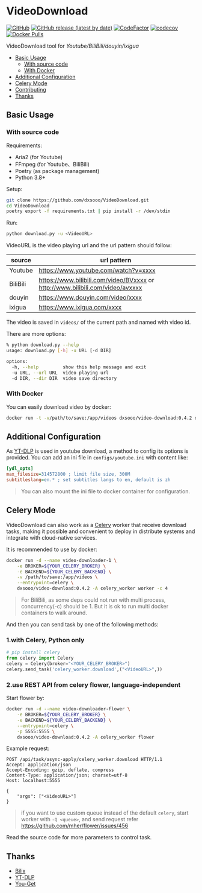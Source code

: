 # VideoDownload

[![GitHub](https://img.shields.io/github/license/dxsooo/VideoDownload)](./LICENSE)
[![GitHub release (latest by date)](https://img.shields.io/github/v/release/dxsooo/VideoDownload?display_name=tag)](https://github.com/dxsooo/VideoDownload/releases/latest)
[![CodeFactor](https://www.codefactor.io/repository/github/dxsooo/videodownload/badge)](https://www.codefactor.io/repository/github/dxsooo/videodownload)
[![codecov](https://codecov.io/gh/dxsooo/VideoDownload/branch/master/graph/badge.svg?token=JRPRMK08B5)](https://codecov.io/gh/dxsooo/VideoDownload)
[![Docker Pulls](https://img.shields.io/docker/pulls/dxsooo/video-download?logo=docker)](https://hub.docker.com/r/dxsooo/video-download)
<!-- [![GitHub all releases](https://img.shields.io/github/downloads/dxsooo/VideoDownload/total)]((https://github.com/dxsooo/VideoDownload/releases/latest)) -->

VideoDownload tool for *Youtube/BiliBili/douyin/ixigua*

- [Basic Usage](#basic-usage)
  - [With source code](#with-source-code)
  - [With Docker](#with-docker)
- [Additional Configuration](#additional-configuration)
- [Celery Mode](#celery-mode)
- [Contributing](./CONTRIBUTING.md)
- [Thanks](#thanks)

## Basic Usage

### With source code

Requirements:

- Aria2 (for Youtube)
- FFmpeg (for Youtube、BiliBili)
- Poetry (as package management)
- Python 3.8+

Setup:

```bash
git clone https://github.com/dxsooo/VideoDownload.git
cd VideoDownload
poetry export -f requirements.txt | pip install -r /dev/stdin
```

Run:

```bash
python download.py -u <VideoURL>
```

VideoURL is the video playing url and the url pattern should follow:  

|source|url pattern|
|-|-|
|Youtube|<https://www.youtube.com/watch?v=xxxx>|
|BiliBili|<https://www.bilibili.com/video/BVxxxx> or <http://www.bilibili.com/video/avxxxx> |
|douyin|<https://www.douyin.com/video/xxxx>|
|ixigua|<https://www.ixigua.com/xxxx>|

The video is saved in `videos/` of the current path and named with video id.

There are more options:

```bash
% python download.py --help
usage: download.py [-h] -u URL [-d DIR]

options:
  -h, --help         show this help message and exit
  -u URL, --url URL  video playing url
  -d DIR, --dir DIR  video save directory
```

### With Docker

You can easily download video by docker:

```bash
docker run -t -v/path/to/save:/app/videos dxsooo/video-download:0.4.2 download.py -u <VideoURL>
```

## Additional Configuration

As [YT-DLP](https://github.com/yt-dlp/yt-dlp) is used in youtube download, a method to config its options is provided. You can add an ini file in `configs/youtube.ini` with content like:

```ini
[ydl_opts]
max_filesize=314572800 ; limit file size, 300M
subtitleslang=en.* ; set subtitles langs to en, default is zh
```

> You can also mount the ini file to docker container for configuration.

## Celery Mode

VideoDownload can also work as a [Celery](https://docs.celeryq.dev/en/stable/index.html) worker that receive download tasks, making it possible and convenient to deploy in distribute systems and integrate with cloud-native services.

It is recommended to use by docker:

```bash
docker run -d --name video-downloader-1 \
    -e BROKER=${YOUR_CELERY_BROKER} \
    -e BACKEND=${YOUR_CELERY_BACKEND} \
    -v /path/to/save:/app/videos \
    --entrypoint=celery \
    dxsooo/video-download:0.4.2 -A celery_worker worker -c 4
```

> For BiliBili, as some deps could not run with multi process, concurrency(-c) should be 1. But it is ok to run multi docker containers to walk around.

And then you can send task by one of the following methods:

### 1.with Celery, Python only

```python
# pip install celery
from celery import Celery
celery = Celery(broker="<YOUR_CELERY_BROKER>")
celery.send_task('celery_worker.download',("<VideoURL>",))
```

### 2.use REST API from celery flower, language-independent

Start flower by:

```bash
docker run -d --name video-downloader-flower \
    -e BROKER=${YOUR_CELERY_BROKER} \
    -e BACKEND=${YOUR_CELERY_BACKEND} \
    --entrypoint=celery \
    -p 5555:5555 \
    dxsooo/video-download:0.4.2 -A celery_worker flower
```

Example request:

```http
POST /api/task/async-apply/celery_worker.download HTTP/1.1
Accept: application/json
Accept-Encoding: gzip, deflate, compress
Content-Type: application/json; charset=utf-8
Host: localhost:5555

{
    "args": ["<VideoURL>"]
}
```

> if you want to use custom queue instead of the default `celery`, start worker with `-Q <queue>`, and send request refer <https://github.com/mher/flower/issues/456>

Read the source code for more parameters to control task.

## Thanks

- [Bilix](https://github.com/HFrost0/bilix)
- [YT-DLP](https://github.com/yt-dlp/yt-dlp)
- [You-Get](https://github.com/soimort/you-get)
